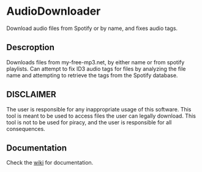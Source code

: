 # AudioDownloader
Download audio files from Spotify or by name, and fixes audio tags.

## Descroption
Downloads files from my-free-mp3.net, by either name or from spotify playlists. Can attempt to fix ID3 audio tags for files by analyzing the file name and attempting
to retrieve the tags from the Spotify database.

## DISCLAIMER
The user is responsible for any inappropriate usage of this software. This tool is meant to be used to access 
files the user can legally download. This tool is not to be used for piracy, and the user is responsible for all consequences.

## Documentation
Check the [wiki](https://github.com/JaySShah7/AudioDownloader/wiki) for documentation.

